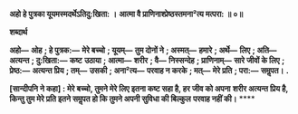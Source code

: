 **अहो हे पुत्रका यूयमस्मदर्थेऽतिदु:खिता: ।** **आत्मा वै प्राणिनाश्प्रेष्ठस्तमना²त्य मत्परा: ॥ ०॥** 

**शब्दार्थ** 

**अहो—** **ओह** **; हे पुत्रक:—** **मेरे बच्चो** **; यूयम्—** **तुम दोनों ने** **; अस्मत्—** **हमारे** **; अर्थे—** **लिए** **; अति—** **अत्यन्त** **; दु:खिता:—** **कष्ट** **उठाया** **; आत्मा—** **शरीर** **; वै—** **निस्सन्देह** **; प्राणिनाम्—** **सारे जीवों के लिए** **; प्रेष्ठ:—** **अत्यन्त प्रिय** **; तम्—** **उसकी** **; अना²त्य—** **परवाह न करके** **; मत्—** **मेरे प्रति** **; परा:—** **समॢपत।** **.** 

**[सान्दीपनि ने कहा] : मेरे बच्चो, तुमने मेरे लिए इतना कष्ट सहा है, हर जीव को अपना** **शरीर अत्यन्त प्रिय है, किन्तु तुम मेरे प्रति इतने समॢपत हो कि तुमने अपनी सुविधा की बिल्कुल** **परवाह नहीं की।** **** 